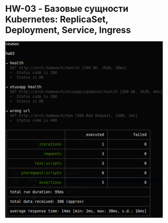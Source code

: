 # HW-03 - Базовые сущности Kubernetes: ReplicaSet, Deployment, Service, Ingress

![img.png](img.png)